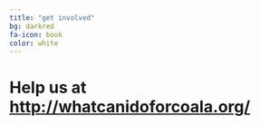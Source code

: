 ```yaml
---
title: "get involved"
bg: darkred
fa-icon: book
color: white
---
```


# Help us at <http://whatcanidoforcoala.org/>
